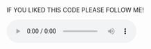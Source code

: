 IF YOU LIKED THIS CODE PLEASE FOLLOW ME!
<!DOCTYPE html>

<html>

<head>

</head>
<body>
    <audio controls autoplay loop src="https://archive.org/download/LastSong/last_song.mp3"></audio>
</body>

</html>
